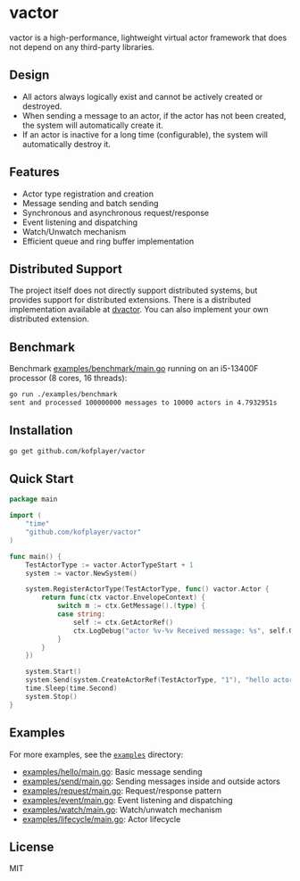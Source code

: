 # vactor

vactor is a high-performance, lightweight virtual actor framework that does not depend on any third-party libraries.

## Design

- All actors always logically exist and cannot be actively created or destroyed.
- When sending a message to an actor, if the actor has not been created, the system will automatically create it.
- If an actor is inactive for a long time (configurable), the system will automatically destroy it.

## Features

- Actor type registration and creation
- Message sending and batch sending
- Synchronous and asynchronous request/response
- Event listening and dispatching
- Watch/Unwatch mechanism
- Efficient queue and ring buffer implementation

## Distributed Support

  The project itself does not directly support distributed systems, but provides support for distributed extensions. There is a distributed implementation available at [dvactor](https://github.com/kofplayer/dvactor). You can also implement your own distributed extension.

## Benchmark

Benchmark [examples/benchmark/main.go](examples/benchmark/main.go) running on an i5-13400F processor (8 cores, 16 threads):
```sh
go run ./examples/benchmark
sent and processed 100000000 messages to 10000 actors in 4.7932951s
```

## Installation

```sh
go get github.com/kofplayer/vactor
```

## Quick Start

```go
package main

import (
    "time"
    "github.com/kofplayer/vactor"
)

func main() {
    TestActorType := vactor.ActorTypeStart + 1
    system := vactor.NewSystem()

    system.RegisterActorType(TestActorType, func() vactor.Actor {
        return func(ctx vactor.EnvelopeContext) {
            switch m := ctx.GetMessage().(type) {
            case string:
                self := ctx.GetActorRef()
                ctx.LogDebug("actor %v-%v Received message: %s", self.GetActorType(), self.GetActorId(), m)
            }
        }
    })

    system.Start()
    system.Send(system.CreateActorRef(TestActorType, "1"), "hello actor")
    time.Sleep(time.Second)
    system.Stop()
}
```

## Examples

For more examples, see the [`examples`](examples) directory:

- [examples/hello/main.go](examples/hello/main.go): Basic message sending
- [examples/send/main.go](examples/send/main.go): Sending messages inside and outside actors
- [examples/request/main.go](examples/request/main.go): Request/response pattern
- [examples/event/main.go](examples/event/main.go): Event listening and dispatching
- [examples/watch/main.go](examples/watch/main.go): Watch/unwatch mechanism
- [examples/lifecycle/main.go](examples/lifecycle/main.go): Actor lifecycle

## License

MIT